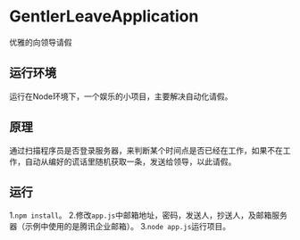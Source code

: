 # GentlerLeaveApplication
优雅的向领导请假

## 运行环境
运行在Node环境下，一个娱乐的小项目，主要解决自动化请假。

## 原理
通过扫描程序员是否登录服务器，来判断某个时间点是否已经在工作，如果不在工作，自动从编好的谎话里随机获取一条，发送给领导，以此请假。

## 运行
1.`npm install`。
2.修改`app.js`中邮箱地址，密码，发送人，抄送人，及邮箱服务器（示例中使用的是腾讯企业邮箱）。
3.`node app.js`运行项目。
